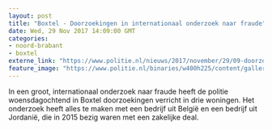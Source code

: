 ```yaml
---
layout: post
title: "Boxtel - Doorzoekingen in internationaal onderzoek naar fraude"
date: Wed, 29 Nov 2017 14:09:00 GMT
categories: 
- noord-brabant 
- boxtel 
externe_link: "https://www.politie.nl/nieuws/2017/november/29/09-doorzoekingen-in-internationaal-onderzoek-naar-fraude.html"
feature_image: "https://www.politie.nl/binaries/w400h225/content/gallery/politie/stockfotos/cybercrime/beveiliging-internet.jpg"
---
```


In een groot, internationaal onderzoek naar fraude heeft de politie woensdagochtend in Boxtel doorzoekingen verricht in drie woningen. Het onderzoek heeft alles te maken met een bedrijf uit België en een bedrijf uit Jordanië, die in 2015 bezig waren met een zakelijke deal.
